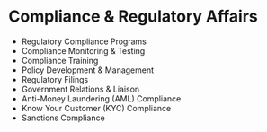 # Compliance & Regulatory Affairs

- Regulatory Compliance Programs
- Compliance Monitoring & Testing
- Compliance Training
- Policy Development & Management
- Regulatory Filings
- Government Relations & Liaison
- Anti-Money Laundering (AML) Compliance
- Know Your Customer (KYC) Compliance
- Sanctions Compliance